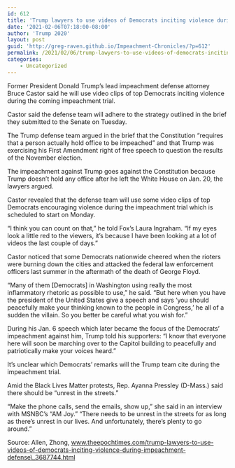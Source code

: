 ```yaml
---
id: 612
title: 'Trump lawyers to use videos of Democrats inciting violence during impeachment defense'
date: '2021-02-06T07:18:00-08:00'
author: 'Trump 2020'
layout: post
guid: 'http://greg-raven.github.io/Impeachment-Chronicles/?p=612'
permalink: /2021/02/06/trump-lawyers-to-use-videos-of-democrats-inciting-violence-during-impeachment-defense/
categories:
    - Uncategorized
---
```


Former President Donald Trump’s lead impeachment defense attorney Bruce Castor said he will use video clips of top Democrats inciting violence during the coming impeachment trial.

Castor said the defense team will adhere to the strategy outlined in the brief they submitted to the Senate on Tuesday.

The Trump defense team argued in the brief that the Constitution “requires that a person actually hold office to be impeached” and that Trump was exercising his First Amendment right of free speech to question the results of the November election.

The impeachment against Trump goes against the Constitution because Trump doesn’t hold any office after he left the White House on Jan. 20, the lawyers argued.

Castor revealed that the defense team will use some video clips of top Democrats encouraging violence during the impeachment trial which is scheduled to start on Monday.

“I think you can count on that,” he told Fox’s Laura Ingraham. “If my eyes look a little red to the viewers, it’s because I have been looking at a lot of videos the last couple of days.”

Castor noticed that some Democrats nationwide cheered when the rioters were burning down the cities and attacked the federal law enforcement officers last summer in the aftermath of the death of George Floyd.

“Many of them \[Democrats\] in Washington using really the most inflammatory rhetoric as possible to use,” he said. “But here when you have the president of the United States give a speech and says ‘you should peacefully make your thinking known to the people in Congress,’ he all of a sudden the villain. So you better be careful what you wish for.”

During his Jan. 6 speech which later became the focus of the Democrats’ impeachment against him, Trump told his supporters: “I know that everyone here will soon be marching over to the Capitol building to peacefully and patriotically make your voices heard.”

It’s unclear which Democrats’ remarks will the Trump team cite during the impeachment trial.

Amid the Black Lives Matter protests, Rep. Ayanna Pressley (D-Mass.) said there should be “unrest in the streets.”

“Make the phone calls, send the emails, show up,” she said in an interview with MSNBC’s “AM Joy.” “There needs to be unrest in the streets for as long as there’s unrest in our lives. And unfortunately, there’s plenty to go around.”

Source: Allen, Zhong, www.theepochtimes.com/trump-lawyers-to-use-videos-of-democrats-inciting-violence-during-impeachment-defense\_3687744.html